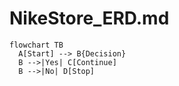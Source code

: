 # NikeStore_ERD.md


```mermaid
flowchart TB
  A[Start] --> B{Decision}
  B -->|Yes| C[Continue]
  B -->|No| D[Stop]
  ```